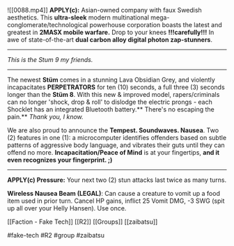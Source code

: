 ![[0088.mp4]]
**APPLY(c):** Asian-owned company with faux Swedish aesthetics. This **ultra-sleek** modern multinational mega-conglomerate/technological powerhouse corporation boasts the latest and greatest in **2MASX mobile warfare.** Drop to your knees **!!!carefully!!!** In awe of state-of-the-art **dual carbon alloy digital photon zap-stunners**.
***
*This is the Stum 9 my friends.*
***
The newest **Stüm** comes in a stunning Lava Obsidian Grey, and violently incapacitates **PERPETRATORS** for ten (10) seconds, a full three (3) seconds longer than the **Stüm 8**. With this new & improved model, rapers/criminals can no longer 'shock, drop & roll' to dislodge the electric prongs - each Shocklet has an integrated Bluetooth battery.** There's no escaping the pain.**
*Thank you, I know.*

We are also proud to announce the **Tempest. Soundwaves. Nausea**. Two (2) features in one (1): a microcomputer identifies offenders based on subtle patterns of aggressive body language, and vibrates their guts until they can offend no more. **Incapacitation/Peace of Mind** is at your fingertips, **and it even recognizes your fingerprint. ;)**
***
**APPLY(c) Pressure:** Your next two (2) stun attacks last twice as many turns.

**Wireless Nausea Beam (LEGAL)**: Can cause a creature to vomit up a food item used in prior turn. Cancel HP gains, inflict 25 Vomit DMG, -3 SWG (spit up all over your Helly Hansen). Use once.

[[Faction - Fake Tech]]
[[R2]]
[[Groups]]
[[zaibatsu]]

#fake-tech #R2 #group #zaibatsu